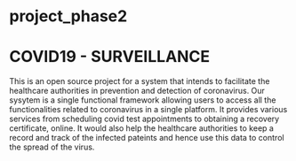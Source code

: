 # project_phase2
# COVID19 - SURVEILLANCE
This is an open source project for a system that intends to facilitate the healthcare authorities in prevention and detection of coronavirus. Our sysytem is a single functional framework allowing users to access all the functionalities related to coronavirus in a single platform. It provides various services from scheduling covid test appointments to obtaining a recovery certificate, online. It would also help the healthcare authorities to keep a record and track of the infected pateints and hence use this data to control the spread of the virus. 

